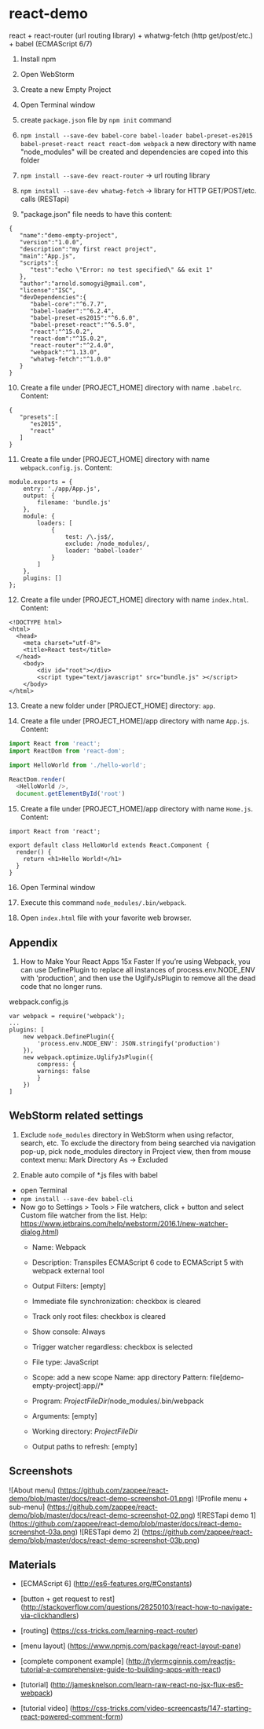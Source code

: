 # react-demo
react + react-router (url routing library) + whatwg-fetch (http get/post/etc.) + babel (ECMAScript 6/7)

1. Install npm

2. Open WebStorm

3. Create a new Empty Project

4. Open Terminal window

5. create `package.json` file by `npm init` command 

6. `npm install --save-dev babel-core babel-loader babel-preset-es2015 babel-preset-react react react-dom webpack`
a new directory with name "node_modules" will be created and dependencies are coped into this folder

7. `npm install --save-dev react-router` -> url routing library

8. `npm install --save-dev whatwg-fetch` -> library for HTTP GET/POST/etc. calls (RESTapi)

9. "package.json" file needs to have this content:
```
{
   "name":"demo-empty-project",
   "version":"1.0.0",
   "description":"my first react project",
   "main":"App.js",
   "scripts":{
      "test":"echo \"Error: no test specified\" && exit 1"
   },
   "author":"arnold.somogyi@gmail.com",
   "license":"ISC",
   "devDependencies":{
      "babel-core":"^6.7.7",
      "babel-loader":"^6.2.4",
      "babel-preset-es2015":"^6.6.0",
      "babel-preset-react":"^6.5.0",
      "react":"^15.0.2",
      "react-dom":"^15.0.2",
      "react-router":"^2.4.0",
      "webpack":"^1.13.0",
      "whatwg-fetch":"^1.0.0"
   }
}
```

10. Create a file under [PROJECT_HOME] directory with name `.babelrc`.
Content:
```
{
   "presets":[
      "es2015",
      "react"
   ]
}
```

11. Create a file under [PROJECT_HOME] directory with name `webpack.config.js`.
Content:
```
module.exports = {
    entry: './app/App.js',
    output: {
        filename: 'bundle.js'
    },
    module: {
        loaders: [
            {
                test: /\.js$/,
                exclude: /node_modules/,
                loader: 'babel-loader'
            }
        ]
    },
    plugins: []
};
```

12. Create a file under [PROJECT_HOME] directory with name `index.html`.
Content:
```
<!DOCTYPE html>
<html>
  <head>
    <meta charset="utf-8">
    <title>React test</title>
  </head>
    <body>
        <div id="root"></div>
        <script type="text/javascript" src="bundle.js" ></script>
    </body>
</html>
```

13. Create a new folder under [PROJECT_HOME] directory: `app`.

14. Create a file under [PROJECT_HOME]/app directory with name `App.js`.
Content:
```javascript
import React from 'react';
import ReactDom from 'react-dom';

import HelloWorld from './hello-world';

ReactDom.render(
  <HelloWorld />,
  document.getElementById('root')
```

15. Create a file under [PROJECT_HOME]/app directory with name `Home.js`.
Content:
```
import React from 'react';

export default class HelloWorld extends React.Component {
  render() {
    return <h1>Hello World!</h1>
  }
}
```

16. Open Terminal window

17. Execute this command `node_modules/.bin/webpack`.

18. Open `index.html` file with your favorite web browser.


Appendix
--------
1. How to Make Your React Apps 15x Faster
If you’re using Webpack, you can use DefinePlugin to replace all instances of process.env.NODE_ENV with
'production', and then use the UglifyJsPlugin to remove all the dead code that no longer runs.

webpack.config.js
```
var webpack = require('webpack');
...
plugins: [
    new webpack.DefinePlugin({
        'process.env.NODE_ENV': JSON.stringify('production')
    }),
    new webpack.optimize.UglifyJsPlugin({
        compress: {
        warnings: false
        }
    })
]
```

WebStorm related settings
-------------------------
1. Exclude `node_modules` directory in WebStorm when using refactor, search, etc.
To exclude the directory from being searched via navigation pop-up, pick node_modules directory in Project view,
then from mouse context menu: Mark Directory As -> Excluded

2. Enable auto compile of *.js files with babel
* open Terminal
* `npm install --save-dev babel-cli`
* Now go to Settings > Tools > File watchers, click + button and select Custom file watcher from the list.
  Help: https://www.jetbrains.com/help/webstorm/2016.1/new-watcher-dialog.html)
    - Name: Webpack
    - Description: Transpiles ECMAScript 6 code to ECMAScript 5 with webpack external tool
        
    - Output Filters: [empty]
    
    - Immediate file synchronization: checkbox is cleared
    - Track only root files: checkbox is cleared
    - Show console: Always
    - Trigger watcher regardless: checkbox is selected
    
    - File type: JavaScript
    - Scope: add a new scope
        Name: app directory
        Pattern: file[demo-empty-project]:app//*
       
    - Program: $ProjectFileDir$/node_modules/.bin/webpack
    - Arguments: [empty]
    - Working directory: $ProjectFileDir$
    - Output paths to refresh: [empty]

Screenshots
-----------

![About menu] (https://github.com/zappee/react-demo/blob/master/docs/react-demo-screenshot-01.png)
![Profile menu + sub-menu] (https://github.com/zappee/react-demo/blob/master/docs/react-demo-screenshot-02.png)
![RESTapi demo 1] (https://github.com/zappee/react-demo/blob/master/docs/react-demo-screenshot-03a.png)
![RESTapi demo 2] (https://github.com/zappee/react-demo/blob/master/docs/react-demo-screenshot-03b.png)

Materials
---------
* [ECMAScript 6] (http://es6-features.org/#Constants)

* [button + get request to rest] (http://stackoverflow.com/questions/28250103/react-how-to-navigate-via-clickhandlers)
* [routing] (https://css-tricks.com/learning-react-router)
* [menu layout] (https://www.npmjs.com/package/react-layout-pane)
  
* [complete component example] (http://tylermcginnis.com/reactjs-tutorial-a-comprehensive-guide-to-building-apps-with-react)
  
* [tutorial] (http://jamesknelson.com/learn-raw-react-no-jsx-flux-es6-webpack)
* [tutorial video] (https://css-tricks.com/video-screencasts/147-starting-react-powered-comment-form)  